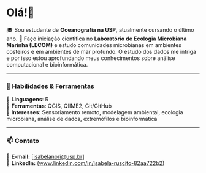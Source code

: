 # Olá!👋   

🎓 Sou estudante de **Oceanografia na USP**, atualmente cursando o último ano. 🔬 Faço iniciação cientifica no **Laboratório de Ecologia Microbiana Marinha (LECOM)** e estudo comunidades microbianas em ambientes costeiros e em ambientes de mar profundo. O estudo dos dados me intriga e por isso estou aprofundando meus conhecimentos sobre análise computacional e bioinformática.
 
---

### 🚀 Habilidades & Ferramentas  
🔹 **Linguagens**: R   
🔹 **Ferramentas**: QGIS, QIIME2, Git/GitHub  
🔹 **Interesses**: Sensoriamento remoto, modelagem ambiental, ecologia microbiana, análise de dados, extremófilos e bioinformática  

---

### 📫 Contato  
📧 **E-mail:** [isabelanori@usp.br]  
🔗 **LinkedIn:** (www.linkedin.com/in/isabela-ruscito-82aa722b2)  

  


